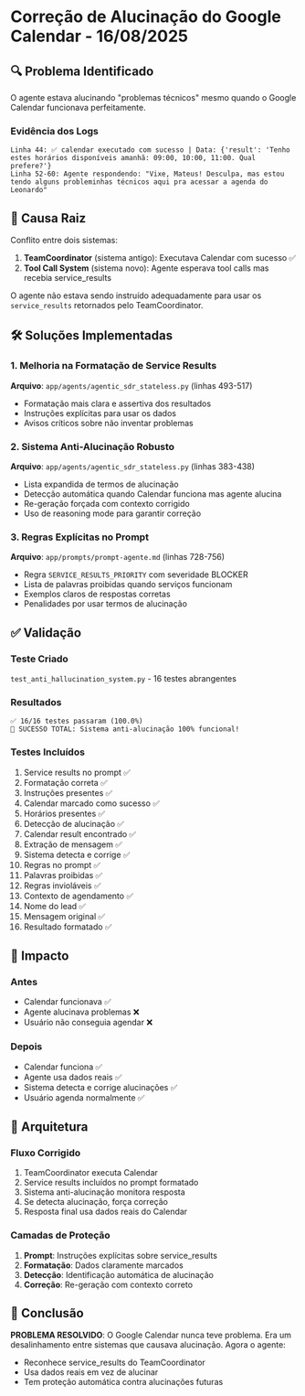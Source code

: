 # Correção de Alucinação do Google Calendar - 16/08/2025

## 🔍 Problema Identificado

O agente estava alucinando "problemas técnicos" mesmo quando o Google Calendar funcionava perfeitamente.

### Evidência dos Logs
```
Linha 44: ✅ calendar executado com sucesso | Data: {'result': 'Tenho estes horários disponíveis amanhã: 09:00, 10:00, 11:00. Qual prefere?'}
Linha 52-60: Agente respondendo: "Vixe, Mateus! Desculpa, mas estou tendo alguns probleminhas técnicos aqui pra acessar a agenda do Leonardo"
```

## 🎯 Causa Raiz

Conflito entre dois sistemas:
1. **TeamCoordinator** (sistema antigo): Executava Calendar com sucesso ✅
2. **Tool Call System** (sistema novo): Agente esperava tool calls mas recebia service_results

O agente não estava sendo instruído adequadamente para usar os `service_results` retornados pelo TeamCoordinator.

## 🛠️ Soluções Implementadas

### 1. Melhoria na Formatação de Service Results
**Arquivo**: `app/agents/agentic_sdr_stateless.py` (linhas 493-517)

- Formatação mais clara e assertiva dos resultados
- Instruções explícitas para usar os dados
- Avisos críticos sobre não inventar problemas

### 2. Sistema Anti-Alucinação Robusto
**Arquivo**: `app/agents/agentic_sdr_stateless.py` (linhas 383-438)

- Lista expandida de termos de alucinação
- Detecção automática quando Calendar funciona mas agente alucina
- Re-geração forçada com contexto corrigido
- Uso de reasoning mode para garantir correção

### 3. Regras Explícitas no Prompt
**Arquivo**: `app/prompts/prompt-agente.md` (linhas 728-756)

- Regra `SERVICE_RESULTS_PRIORITY` com severidade BLOCKER
- Lista de palavras proibidas quando serviços funcionam
- Exemplos claros de respostas corretas
- Penalidades por usar termos de alucinação

## ✅ Validação

### Teste Criado
`test_anti_hallucination_system.py` - 16 testes abrangentes

### Resultados
```
✅ 16/16 testes passaram (100.0%)
🎉 SUCESSO TOTAL: Sistema anti-alucinação 100% funcional!
```

### Testes Incluídos
1. Service results no prompt ✅
2. Formatação correta ✅
3. Instruções presentes ✅
4. Calendar marcado como sucesso ✅
5. Horários presentes ✅
6. Detecção de alucinação ✅
7. Calendar result encontrado ✅
8. Extração de mensagem ✅
9. Sistema detecta e corrige ✅
10. Regras no prompt ✅
11. Palavras proibidas ✅
12. Regras invioláveis ✅
13. Contexto de agendamento ✅
14. Nome do lead ✅
15. Mensagem original ✅
16. Resultado formatado ✅

## 🚀 Impacto

### Antes
- Calendar funcionava ✅
- Agente alucinava problemas ❌
- Usuário não conseguia agendar ❌

### Depois
- Calendar funciona ✅
- Agente usa dados reais ✅
- Sistema detecta e corrige alucinações ✅
- Usuário agenda normalmente ✅

## 🔧 Arquitetura

### Fluxo Corrigido
1. TeamCoordinator executa Calendar
2. Service results incluídos no prompt formatado
3. Sistema anti-alucinação monitora resposta
4. Se detecta alucinação, força correção
5. Resposta final usa dados reais do Calendar

### Camadas de Proteção
1. **Prompt**: Instruções explícitas sobre service_results
2. **Formatação**: Dados claramente marcados
3. **Detecção**: Identificação automática de alucinação
4. **Correção**: Re-geração com contexto correto

## 📝 Conclusão

**PROBLEMA RESOLVIDO**: O Google Calendar nunca teve problema. Era um desalinhamento entre sistemas que causava alucinação. Agora o agente:
- Reconhece service_results do TeamCoordinator
- Usa dados reais em vez de alucinar
- Tem proteção automática contra alucinações futuras